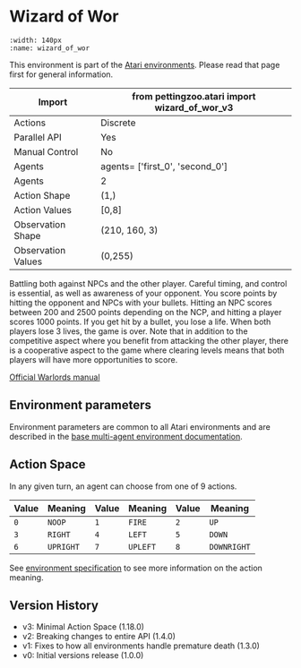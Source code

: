 
# Wizard of Wor

```{figure} ../_static/videos/multi-agent-environments/wizard_of_wor.gif
:width: 140px
:name: wizard_of_wor
```

This environment is part of the <a href='..'>Atari environments</a>. Please read that page first for general information.

| Import               | from pettingzoo.atari import wizard_of_wor_v3 |
|----------------------|-----------------------------------------------|
| Actions              | Discrete                                      |
| Parallel API         | Yes                                           |
| Manual Control       | No                                            |
| Agents               | agents= ['first_0', 'second_0']               |
| Agents               | 2                                             |
| Action Shape         | (1,)                                          |
| Action Values        | [0,8]                                         |
| Observation Shape    | (210, 160, 3)                                 |
| Observation Values   | (0,255)                                       |

Battling both against NPCs and the other player. Careful timing, and control is essential, as well as awareness of your opponent. You score points by hitting the opponent and NPCs with your bullets. Hitting an NPC scores between 200 and 2500 points depending on the NCP, and hitting a player scores 1000 points. If you get hit by a bullet, you lose a life. When both players lose 3 lives, the game is over. Note that in addition to the competitive aspect where you benefit from attacking the other player, there is a cooperative aspect to the game where clearing levels means that both players will have more opportunities to score.

[Official Warlords manual](https://atariage.com/manual_html_page.php?SoftwareLabelID=593)

## Environment parameters

Environment parameters are common to all Atari environments and are described in the [base multi-agent environment documentation](../multi-agent-environments).

## Action Space

In any given turn, an agent can choose from one of 9 actions.

| Value   | Meaning      | Value   | Meaning         | Value   | Meaning        |
|---------|--------------|---------|-----------------|---------|----------------|
| `0`     | `NOOP`       | `1`     | `FIRE`          | `2`     | `UP`           |
| `3`     | `RIGHT`      | `4`     | `LEFT`          | `5`     | `DOWN`         |
| `6`     | `UPRIGHT`    | `7`     | `UPLEFT`        | `8`     | `DOWNRIGHT`    |

See [environment specification](../env-spec) to see more information on the action meaning.

## Version History

* v3: Minimal Action Space (1.18.0)
* v2: Breaking changes to entire API (1.4.0)
* v1: Fixes to how all environments handle premature death (1.3.0)
* v0: Initial versions release (1.0.0)
